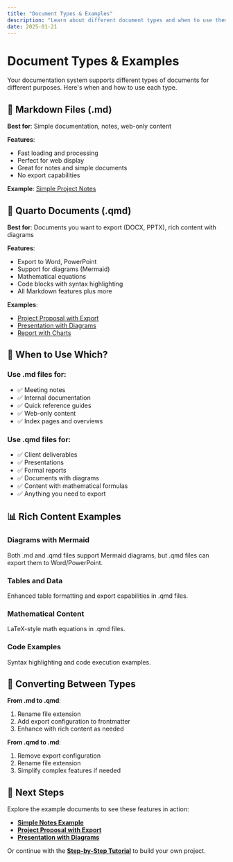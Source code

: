 ```yaml
---
title: "Document Types & Examples"
description: "Learn about different document types and when to use them"
date: 2025-01-21
---
```


# Document Types & Examples

Your documentation system supports different types of documents for different purposes. Here's when and how to use each type.

## 📝 Markdown Files (.md)

**Best for**: Simple documentation, notes, web-only content

**Features**:
- Fast loading and processing
- Perfect for web display  
- Great for notes and simple documents
- No export capabilities

**Example**: [Simple Project Notes](./simple-notes-example/)

## 📄 Quarto Documents (.qmd)

**Best for**: Documents you want to export (DOCX, PPTX), rich content with diagrams

**Features**:
- Export to Word, PowerPoint
- Support for diagrams (Mermaid)
- Mathematical equations
- Code blocks with syntax highlighting
- All Markdown features plus more

**Examples**: 
- [Project Proposal with Export](./project-proposal-example/)
- [Presentation with Diagrams](./presentation-example/)
- [Report with Charts](./report-example/)

## 🎯 When to Use Which?

### Use .md files for:
- ✅ Meeting notes
- ✅ Internal documentation
- ✅ Quick reference guides
- ✅ Web-only content
- ✅ Index pages and overviews

### Use .qmd files for:
- ✅ Client deliverables
- ✅ Presentations
- ✅ Formal reports
- ✅ Documents with diagrams
- ✅ Content with mathematical formulas
- ✅ Anything you need to export

## 📊 Rich Content Examples

### Diagrams with Mermaid
Both .md and .qmd files support Mermaid diagrams, but .qmd files can export them to Word/PowerPoint.

### Tables and Data
Enhanced table formatting and export capabilities in .qmd files.

### Mathematical Content
LaTeX-style math equations in .qmd files.

### Code Examples  
Syntax highlighting and code execution examples.

## 🔄 Converting Between Types

**From .md to .qmd**:
1. Rename file extension
2. Add export configuration to frontmatter
3. Enhance with rich content as needed

**From .qmd to .md**:
1. Remove export configuration
2. Rename file extension  
3. Simplify complex features if needed

## 🚀 Next Steps

Explore the example documents to see these features in action:
- **[Simple Notes Example](./simple-notes-example/)**
- **[Project Proposal with Export](./project-proposal-example/)**
- **[Presentation with Diagrams](./presentation-example/)**

Or continue with the **[Step-by-Step Tutorial](../project-creation-tutorial/)** to build your own project.